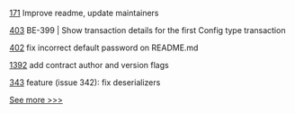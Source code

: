 
[171](https://github.com/hyperledger-labs/orion-sdk-go/pull/171) Improve readme, update maintainers

[403](https://github.com/hyperledger-labs/blockchain-explorer/pull/403) BE-399 | Show transaction details for the first Config type transaction

[402](https://github.com/hyperledger-labs/blockchain-explorer/pull/402) fix incorrect default password on README.md

[1392](https://github.com/hyperledger/solang/pull/1392) add contract author and version flags

[343](https://github.com/hyperledger/iroha-java/pull/343) feature (issue 342): fix deserializers


[See more >>>](https://start-here.hyperledger.org/pull-requests)
